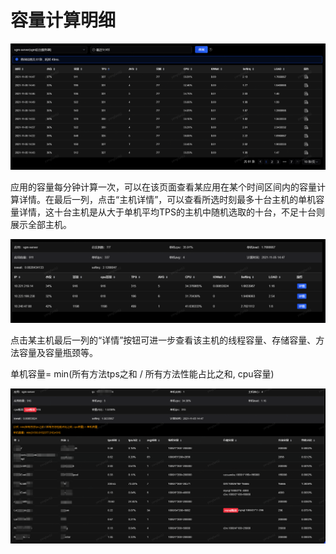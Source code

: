 # 容量计算明细

![](../../image/Operation-Guide/Capacity-Detail/Capacity-Detail1.png)

应用的容量每分钟计算一次，可以在该页面查看某应用在某个时间区间内的容量计算详情。在最后一列，点击“主机详情”，可以查看所选时刻最多十台主机的单机容量详情，这十台主机是从大于单机平均TPS的主机中随机选取的十台，不足十台则展示全部主机。

![](../../image/Operation-Guide/Capacity-Detail/Capacity-Detail2.png)

点击某主机最后一列的“详情”按钮可进一步查看该主机的线程容量、存储容量、方法容量及容量瓶颈等。

单机容量= min(所有方法tps之和 / 所有方法性能占比之和, cpu容量)

![](../../image/Operation-Guide/Capacity-Detail/Capacity-Detail3.png)